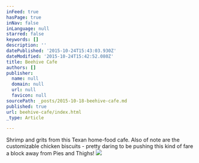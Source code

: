 ```yaml
---
inFeed: true
hasPage: true
inNav: false
inLanguage: null
starred: false
keywords: []
description: ''
datePublished: '2015-10-24T15:43:03.930Z'
dateModified: '2015-10-24T15:42:52.080Z'
title: Beehive Cafe
authors: []
publisher:
  name: null
  domain: null
  url: null
  favicon: null
sourcePath: _posts/2015-10-18-beehive-cafe.md
published: true
url: beehive-cafe/index.html
_type: Article

---
```

Shrimp and grits from this Texan home-food cafe. Also of note are the customizable chicken biscuits - pretty daring to be pushing this kind of fare a block away from Pies and Thighs!
![](https://the-grid-user-content.s3-us-west-2.amazonaws.com/561a1511-75ec-456d-8210-a24878b2f0d3.jpg)